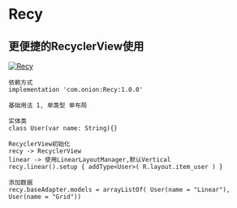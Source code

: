 # Recy
## 更便捷的RecyclerView使用
 [ ![Recy](https://img.shields.io/badge/Recy-1.0.0-orange.svg) ](https://bintray.com/zhang759308541/base/Recy/_latestVersion)
```
依赖方式      
implementation 'com.onion:Recy:1.0.0'
```

```
基础用法 1, 单类型 单布局

实体类
class User(var name: String){}

RecyclerView初始化 
recy -> RecyclerView
linear -> 使用LinearLayoutManager,默认Vertical
recy.linear().setup { addType<User>( R.layout.item_user ) }

添加数据
recy.baseAdapter.models = arrayListOf( User(name = "Linear"), User(name = "Grid"))
```
